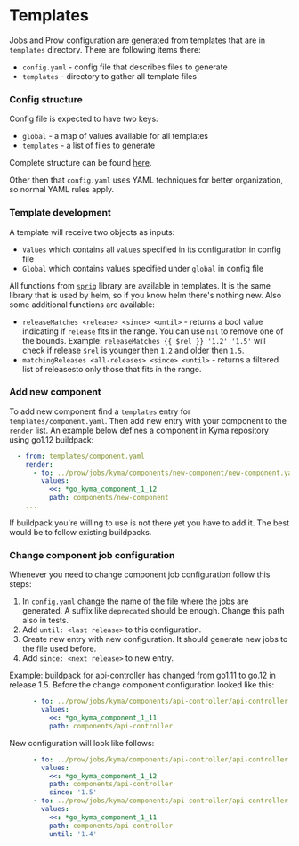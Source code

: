 # Templates

Jobs and Prow configuration are generated from templates that are in `templates` directory. There are following items there:

- `config.yaml` - config file that describes files to generate
- `templates` - directory to gather all template files

### Config structure

Config file is expected to have two keys:

- `global` - a map of values available for all templates
- `templates` - a list of files to generate

Complete structure can be found [here](../../development/tools/cmd/rendertemplates/main.go).

Other then that `config.yaml` uses YAML techniques for better organization, so normal YAML rules apply.

### Template development

A template will receive two objects as inputs:
- `Values` which contains all `values` specified in its configuration in config file
- `Global` which contains values specified under `global` in config file

All functions from [`sprig`](https://github.com/Masterminds/sprig) library are available in templates. It is the same library that is used by helm, so if you know helm there's nothing new. Also some additional functions are available:
- `releaseMatches <release> <since> <until>` - returns a bool value indicating if `release` fits in the range. You can use `nil` to remove one of the bounds. Example: `releaseMatches {{ $rel }} '1.2' '1.5'` will check if release `$rel` is younger then `1.2` and older then `1.5`.
- `matchingReleases <all-releases> <since> <until>` - returns a filtered list of releasesto only those that fits in the range.

### Add new component

To add new component find a `templates` entry for `templates/component.yaml`. Then add new entry with your component to the `render` list. An example below defines a component in Kyma repository using go1.12 buildpack:
```yaml
  - from: templates/component.yaml
    render:
      - to: ../prow/jobs/kyma/components/new-component/new-component.yaml
        values:
          <<: *go_kyma_component_1_12
          path: components/new-component
    ...
```

If buildpack you're willing to use is not there yet you have to add it. The best would be to follow existing buildpacks.

### Change component job configuration

Whenever you need to change component job configuration follow this steps:
1. In `config.yaml` change the name of the file where the jobs are generated. A suffix like `deprecated` should be enough. Change this path also in tests.
2. Add `until: <last release>` to this configuration.
3. Create new entry with new configuration. It should generate new jobs to the file used before.
4. Add `since: <next release>` to new entry.

Example: buildpack for api-controller has changed from go1.11 to go.12 in release 1.5. Before the change component configuration looked like this:
```yaml
      - to: ../prow/jobs/kyma/components/api-controller/api-controller.yaml
        values:
          <<: *go_kyma_component_1_11
          path: components/api-controller
```

New configuration will look like follows:
```yaml
      - to: ../prow/jobs/kyma/components/api-controller/api-controller.yaml
        values:
          <<: *go_kyma_component_1_12
          path: components/api-controller
          since: '1.5'
      - to: ../prow/jobs/kyma/components/api-controller/api-controller-go1.11.yaml
        values:
          <<: *go_kyma_component_1_11
          path: components/api-controller
          until: '1.4'
```
